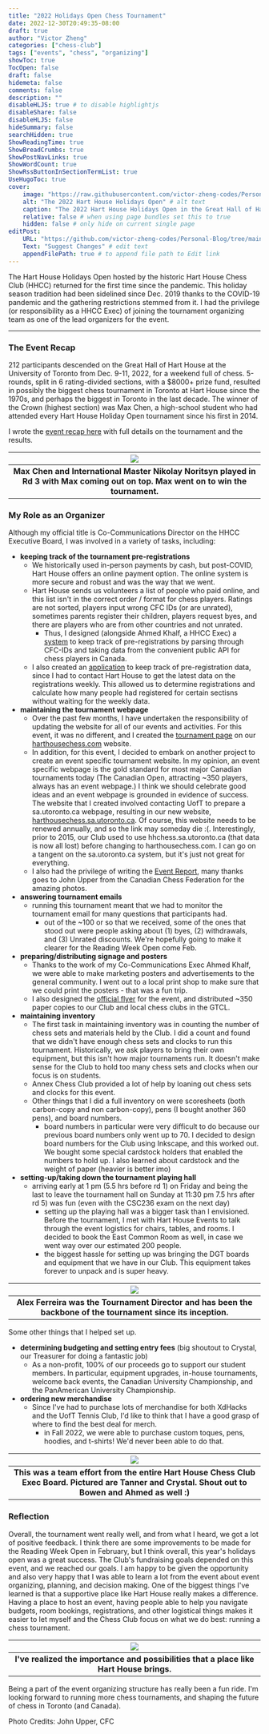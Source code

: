 ```yaml
---
title: "2022 Holidays Open Chess Tournament"
date: 2022-12-30T20:49:35-08:00
draft: true
author: "Victor Zheng"
categories: ["chess-club"]
tags: ["events", "chess", "organizing"]
showToc: true
TocOpen: false
draft: false
hidemeta: false
comments: false
description: ""
disableHLJS: true # to disable highlightjs
disableShare: false
disableHLJS: false
hideSummary: false
searchHidden: true
ShowReadingTime: true
ShowBreadCrumbs: true
ShowPostNavLinks: true
ShowWordCount: true
ShowRssButtonInSectionTermList: true
UseHugoToc: true
cover:
    image: "https://raw.githubusercontent.com/victor-zheng-codes/Personal-Blog/main/content/posts/post-files/holidays-open/HHCC%202022%20Holidays%20Open.jpg" # image path/url
    alt: "The 2022 Hart House Holidays Open" # alt text
    caption: "The 2022 Hart House Holidays Open in the Great Hall of Hart House" # display caption under cover
    relative: false # when using page bundles set this to true
    hidden: false # only hide on current single page
editPost:
    URL: "https://github.com/victor-zheng-codes/Personal-Blog/tree/main/content/posts"
    Text: "Suggest Changes" # edit text
    appendFilePath: true # to append file path to Edit link
---
```


The Hart House Holidays Open hosted by the historic Hart House Chess Club (HHCC) returned for the first time since the pandemic. This holiday season tradition had been sidelined since Dec. 2019 thanks to the COVID-19 pandemic and the gathering restrictions stemmed from it. I had the privilege (or responsibility as a HHCC Exec) of joining the tournament organizing team as one of the lead organizers for the event. 

<hr>

### The Event Recap
212 participants descended on the Great Hall of Hart House at the University of Toronto from Dec. 9-11, 2022, for a weekend full of chess. 5-rounds, split in 6 rating-divided sections, with a $8000+ prize fund, resulted in possibly the biggest chess tournament in Toronto at Hart House since the 1970s, and perhaps the biggest in Toronto in the last decade. The winner of the Crown (highest section) was Max Chen, a high-school student who had attended every Hart House Holiday Open tournament since his first in 2014.  

I wrote the [event recap here](https://harthousechess.com/2022/12/13/2022-hart-house-holidays-open-attracts-record-breaking-crowd-of-212-players/) with full details on the tournament and the results. 

|![](https://raw.githubusercontent.com/victor-zheng-codes/Personal-Blog/main/content/posts/post-files/holidays-open/Board-One.jpg)|
| :--: |
| <b>Max Chen and International Master Nikolay Noritsyn played in Rd 3 with Max coming out on top. Max went on to win the tournament.</b>|

### My Role as an Organizer

Although my official title is Co-Communications Director on the HHCC Executive Board, I was involved in a variety of tasks, including:
- **keeping track of the tournament pre-registrations**
    - We historically used in-person payments by cash, but post-COVID, Hart House offers an online payment option. The online system is more secure and robust and was the way that we went. 
    - Hart House sends us volunteers a list of people who paid online, and this list isn't in the correct order / format for chess players. Ratings are not sorted, players input wrong CFC IDs (or are unrated), sometimes parents register their children, players request byes, and there are players who are from other countries and not unrated. 
        - Thus, I designed (alongside Ahmed Khalf, a HHCC Exec) a [system](https://github.com/Hart-House-Chess-Club/cfc-status) to keep track of pre-registrations by parsing through CFC-IDs and taking data from the convenient public API for chess players in Canada. 
    - I also created an [application](https://github.com/Hart-House-Chess-Club/HH-registration-data) to keep track of pre-registration data, since I had to contact Hart House to get the latest data on the registrations weekly. This allowed us to determine registrations and calculate how many people had registered for certain sectisns without waiting for the weekly data.
- **maintaining the tournament webpage**
    - Over the past few months, I have undertaken the responsibility of updating the website for all of our events and activities. For this event, it was no different, and I created the [tournament page](https://harthousechess.com/2022/10/15/hart-house-chess-club-holidays-open-2022/) on our [harthousechess.com](https://harthousechess.com/) website. 
    - In addition, for this event, I decided to embark on another project to create an event specific tournament website. In my opinion, an event specific webpage is the gold standard for most major Canadian tournaments today (The Canadian Open, attracting ~350 players, always has an event webpage.) I think we should celebrate good ideas and an event webpage is grounded in evidence of success. The website that I created involved contacting UofT to prepare a sa.utoronto.ca webpage, resulting in our new website, [harthousechess.sa.utoronto.ca](http://harthousechess.sa.utoronto.ca/). Of course, this website needs to be renewed annually, and so the link may someday die :(. Interestingly, prior to 2015, our Club used to use hhchess.sa.utoronto.ca (that data is now all lost) before changing to harthousechess.com. I can go on a tangent on the sa.utoronto.ca system, but it's just not great for everything. 
    - I also had the privilege of writing the [Event Report](https://harthousechess.com/2022/12/13/2022-hart-house-holidays-open-attracts-record-breaking-crowd-of-212-players/), many thanks goes to John Upper from the Canadian Chess Federation for the amazing photos. 
- **answering tournament emails**
    - running this tournament meant that we had to monitor the tournament email for many questions that participants had. 
        - out of the ~100 or so that we received, some of the ones that stood out were people asking about (1) byes, (2) withdrawals, and (3) Unrated discounts. We're hopefully going to make it clearer for the Reading Week Open come Feb.  
- **preparing/distributing signage and posters**
    - Thanks to the work of my Co-Communications Exec Ahmed Khalf, we were able to make marketing posters and advertisements to the general community. I went out to a local print shop to make sure that we could print the posters - that was a fun trip. 
    - I also designed the [official flyer](https://github.com/victor-zheng-codes/Personal-Blog/blob/main/content/posts/post-files/holidays-open/holidays-open-2022.pdf) for the event, and distributed ~350 paper copies to our Club and local chess clubs in the GTCL. 
- **maintaining inventory**
    - The first task in maintaining inventory was in counting the number of chess sets and materials held by the Club. I did a count and found that we didn't have enough chess sets and clocks to run this tournament. Historically, we ask players to bring their own equipment, but this isn't how major tournaments run. It doesn't make sense for the Club to hold too many chess sets and clocks when our focus is on students. 
    - Annex Chess Club provided a lot of help by loaning out chess sets and clocks for this event. 
    - Other things that I did a full inventory on were scoresheets (both carbon-copy and non carbon-copy), pens (I bought another 360 pens), and board numbers.
        - board numbers in particular were very difficult to do because our previous board numbers only went up to 70. I decided to design board numbers for the Club using Inkscape, and this worked out. We bought some special cardstock holders that enabled the numbers to hold up. I also learned about cardstock and the weight of paper (heavier is better imo)
- **setting-up/taking down the tournament playing hall**
    - arriving early at 1 pm (5.5 hrs before rd 1) on Friday and being the last to leave the tournament hall on Sunday at 11:30 pm 7.5 hrs after rd 5) was fun (even with the CSC236 exam on the next day)
        - setting up the playing hall was a bigger task than I envisioned. Before the tournament, I met with Hart House Events to talk through the event logistics for chairs, tables, and rooms. I decided to book the East Common Room as well, in case we went way over our estimated 200 people. 
        - the biggest hassle for setting up was bringing the DGT boards and equipment that we have in our Club. This equipment takes forever to unpack and is super heavy. 


|![](https://raw.githubusercontent.com/victor-zheng-codes/Personal-Blog/main/content/posts/post-files/holidays-open/Alex-Ferreira.jpg)|
| :--: |
| <b>Alex Ferreira was the Tournament Director and has been the backbone of the tournament since its inception. </b>|


Some other things that I helped set up. 
- **determining budgeting and setting entry fees** (big shoutout to Crystal, our Treasurer for doing a fantastic job)
    - As a non-profit, 100% of our proceeds go to support our student members. In particular, equipment upgrades, in-house tournaments, welcome back events, the Canadian University Championship, and the PanAmerican University Championship.
- **ordering new merchandise**
    - Since I've had to purchase lots of merchandise for both XdHacks and the UofT Tennis Club, I'd like to think that I have a good grasp of where to find the best deal for merch. 
        - in Fall 2022, we were able to purchase custom toques, pens, hoodies, and t-shirts! We'd never been able to do that. 

|![](https://raw.githubusercontent.com/victor-zheng-codes/Personal-Blog/main/content/posts/post-files/holidays-open/my-colleagues.jpg)|
| :--: |
| <b>This was a team effort from the entire Hart House Chess Club Exec Board. Pictured are Tanner and Crystal. Shout out to Bowen and Ahmed as well :) </b>|


### Reflection
Overall, the tournament went really well, and from what I heard, we got a lot of positive feedback. I think there are some improvements to be made for the Reading Week Open in February, but I think overall, this year's holidays open was a great success. The Club's fundraising goals depended on this event, and we reached our goals. I am happy to be given the opportunity and also very happy that I was able to learn a lot from the event about event organizing, planning, and decision making. One of the biggest things I've learned is that a supportive place like Hart House really makes a difference. Having a place to host an event, having people able to help you navigate budgets, room bookings, registrations, and other logistical things makes it easier to let myself and the Chess Club focus on what we do best: running a chess tournament. 

|![](https://raw.githubusercontent.com/victor-zheng-codes/Personal-Blog/main/content/posts/post-files/holidays-open/HartHouse-view.jpg)|
| :--: |
| <b>I've realized the importance and possibilities that a place like Hart House brings. </b>|

Being a part of the event organizing structure has really been a fun ride. I'm looking forward to running more chess tournaments, and shaping the future of chess in Toronto (and Canada).

Photo Credits: John Upper, CFC